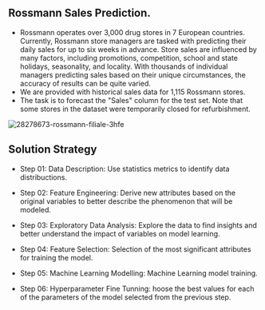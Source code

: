 ## Rossmann Sales Prediction.

* Rossmann operates over 3,000 drug stores in 7 European countries. Currently, Rossmann store managers are tasked with predicting their daily sales for up to six weeks in advance. Store sales are influenced by many factors, including promotions, competition, school and state holidays, seasonality, and locality. With thousands of individual managers predicting sales based on their unique circumstances, the accuracy of results can be quite varied.
* We are provided with historical sales data for 1,115 Rossmann stores. 
* The task is to forecast the "Sales" column for the test set. Note that some stores in the dataset were temporarily closed for refurbishment.

![28278673-rossmann-filiale-3hfe](https://user-images.githubusercontent.com/97119577/187607746-27861132-e2e3-4b71-a58d-d1f0fc279c7e.jpg)

## Solution Strategy

* Step 01: Data Description: Use statistics metrics to identify data distribuctions.

* Step 02: Feature Engineering: Derive new attributes based on the original variables to better describe the phenomenon that will be modeled.

* Step 03: Exploratory Data Analysis: Explore the data to find insights and better understand the impact of variables on model learning.

* Step 04: Feature Selection: Selection of the most significant attributes for training the model.

* Step 05: Machine Learning Modelling: Machine Learning model training.

* Step 06: Hyperparameter Fine Tunning: hoose the best values for each of the parameters of the model selected from the previous step.


